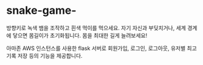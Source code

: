 # snake-game-

방향키로 녹색 뱀을 조작하고 흰색 먹이를 먹으세요. 자기 자신과 부딪치거나, 세계 경계에 닿으면 몸길이가 초기화됩니다. 몸을 최대한 길게 늘려보세요!  

아마존 AWS 인스턴스를 사용한 flask 서버로 회원가입, 로그인, 로그아웃, 유저별 최고기록 저장 등의 기능을 제공합니다.  

